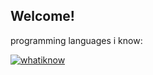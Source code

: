 ## Welcome!
programming languages i know: 

[![whatiknow](https://skillicons.dev/icons?i=nodejs,lua,c,rust,python)](https://skillicons.dev)
